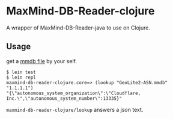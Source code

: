 # MaxMind-DB-Reader-clojure

A wrapper of MaxMind-DB-Reader-java to use on Clojure.

## Usage

get a [mmdb file](https://maxmind.github.io/MaxMind-DB/ "mmdb file") by your self. 

```
$ lein test
$ lein repl
maxmind-db-reader-clojure.core=> (lookup "GeoLite2-ASN.mmdb" "1.1.1.1")
"{\"autonomous_system_organization\":\"Cloudflare, Inc.\",\"autonomous_system_number\":13335}"
```

`maxmind-db-reader-clojure/lookup` answers a json text.

